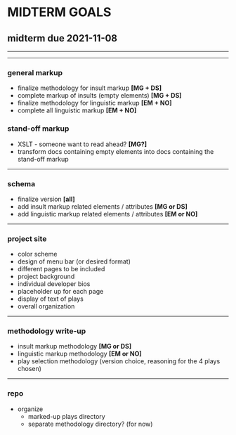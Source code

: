 # MIDTERM GOALS

## midterm due 2021-11-08

****
****

### general markup

- finalize methodology for insult markup **[MG + DS]**
- complete markup of insults (empty elements) **[MG + DS]**
- finalize methodology for linguistic markup **[EM + NO]**
- complete all linguistic markup **[EM + NO]**

### stand-off markup

- XSLT - someone want to read ahead? **[MG?]**
- transform docs containing empty elements into docs containing the stand-off markup

****

### schema


- finalize version **[all]**
- add insult markup related elements / attributes **[MG or DS]**
- add linguistic markup related elements / attributes **[EM or NO]**

****

### project site

- color scheme
- design of menu bar (or desired format)
- different pages to be included
- project background
- individual developer bios 
- placeholder up for each page
- display of text of plays
- overall organization 

****

### methodology write-up

- insult markup methodology **[MG or DS]**
- linguistic markup methodology **[EM or NO]**
- play selection methodology (version choice, reasoning for the 4 plays chosen)

****

### repo

- organize
    - marked-up plays directory 
    - separate methodology directory? (for now)

